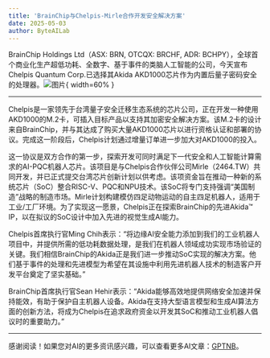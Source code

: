```yaml
---
title: 'BrainChip与Chelpis-Mirle合作开发安全解决方案'
date: 2025-05-03
author: ByteAILab
---
```


BrainChip Holdings Ltd（ASX: BRN, OTCQX: BRCHF, ADR: BCHPY），全球首个商业化生产超低功耗、全数字、基于事件的类脑人工智能的公司，今天宣布Chelpis Quantum Corp.已选择其Akida AKD1000芯片作为内置后量子密码安全的处理器。![图片](https://ai-techpark.com/wp-content/uploads/BrainChip-1.jpg){ width=60% }

---
Chelpis是一家领先于台湾量子安全迁移生态系统的芯片公司，正在开发一种使用AKD1000的M.2卡，可插入目标产品以支持其加密安全解决方案。该M.2卡的设计来自BrainChip，并与其达成了购买大量AKD1000芯片以进行资格认证和部署的协议。完成这一阶段后，Chelpis计划通过增量订单进一步加大对AKD1000的投入。

这一协议是双方合作的第一步，探索开发可同时满足下一代安全和人工智能计算需求的AI-PQC机器人芯片。该项目是与Chelpis合作伙伴公司Mirle（2464.TW）共同开发，并已正式提交台湾芯片创新计划以供考虑。该项资金旨在推动一种新的系统芯片（SoC）整合RISC-V、PQC和NPU技术。该SoC将专门支持强调“美国制造”战略的制造市场。Mirle计划构建模仿四足动物运动的自主四足机器人，适用于工业/工厂环境。为了实现这一愿景，Chelpis正在探索BrainChip的先进Akida™ IP，以在拟议的SoC设计中加入先进的视觉生成AI能力。

Chelpis首席执行官Ming Chih表示：“将边缘AI安全能力添加到我们的工业机器人项目中，并提供所需的低功耗数据处理，是我们在机器人领域成功实现市场验证的关键。我们相信BrainChip的Akida正是我们进一步推动SoC实现的解决方案。他们基于事件的处理和先进模型为希望在其设施中利用先进机器人技术的制造客户开发平台奠定了坚实基础。”

BrainChip首席执行官Sean Hehir表示：“Akida能够高效地提供网络安全加速并保持能效，有助于保护自主机器人设备。Akida在支持大型语言模型和生成AI算法方面的创新方法，将成为Chelpis在追求政府资金以开发其SoC和推动工业机器人倡议时的重要助力。”

---
感谢阅读！如果您对AI的更多资讯感兴趣，可以查看更多AI文章：[GPTNB](https://gptnb.com)。